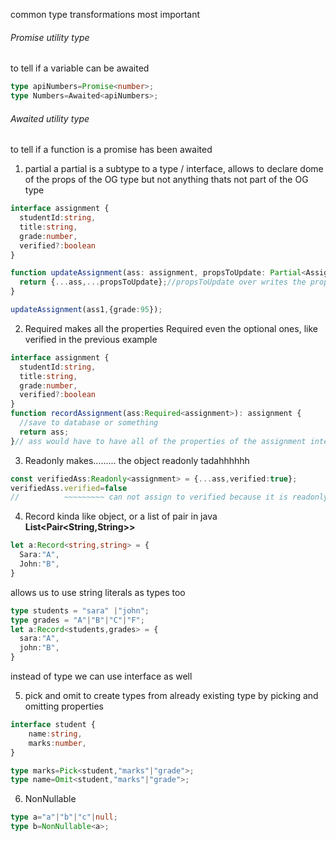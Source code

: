 common type transformations
most important
###### Promise utility type
to tell if a variable can be awaited 
```ts
type apiNumbers=Promise<number>;
type Numbers=Awaited<apiNumbers>;
```
###### Awaited utility type
to tell if a function is a promise has been awaited

1. partial
	a partial is a subtype to a type / interface, allows to declare dome of the props of the OG type but not anything thats not part of the OG type
```ts
interface assignment {
  studentId:string,
  title:string,
  grade:number,
  verified?:boolean
}

function updateAssignment(ass: assignment, propsToUpdate: Partial<Assignment>): assignment {
  return {...ass,...propsToUpdate};//propsToUpdate over writes the props from ass
}

updateAssignment(ass1,{grade:95});
```

2. Required
	makes all the properties Required even the optional ones, like verified in the previous example
```ts
interface assignment {
  studentId:string,
  title:string,
  grade:number,
  verified?:boolean
}
function recordAssignment(ass:Required<assignment>): assignment {
  //save to database or something
  return ass;
}// ass would have to have all of the properties of the assignment interface
```

3. Readonly
makes......... the object readonly tadahhhhhh
```ts
const verifiedAss:Readonly<assignment> = {...ass,verified:true};
verifiedAss.verified=false
//          ~~~~~~~~~ can not assign to verified because it is readonly
```

4. Record
	kinda like object, or a list of pair in java **List<Pair<String,String>>**
```ts
let a:Record<string,string> = {
  Sara:"A",
  John:"B",
}
```
allows us to use string literals as types too
```ts
type students = "sara" |"john";
type grades = "A"|"B"|"C"|"F";
let a:Record<students,grades> = {
  sara:"A",
  john:"B",
}
```
instead of type we can use interface as well

5. pick and omit
	to create types from already existing type by picking and omitting properties
```ts
interface student {
	name:string,
	marks:number,
}

type marks=Pick<student,"marks"|"grade">;
type name=Omit<student,"marks"|"grade">;
```

6. NonNullable
```ts
type a="a"|"b"|"c"|null;
type b=NonNullable<a>;
```